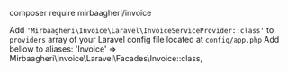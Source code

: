 composer require mirbaagheri/invoice

Add `'Mirbaagheri\Invoice\Laravel\InvoiceServiceProvider::class'` to `providers` array of your Laravel config file located at `config/app.php`
Add bellow to aliases:
'Invoice'	    => Mirbaagheri\Invoice\Laravel\Facades\Invoice::class,
